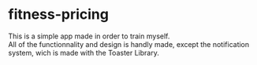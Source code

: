 # fitness-pricing

This is a simple app made in order to train myself. <br>
All of the functionnality and design is handly made, except the notification system, wich is made with the Toaster Library.
